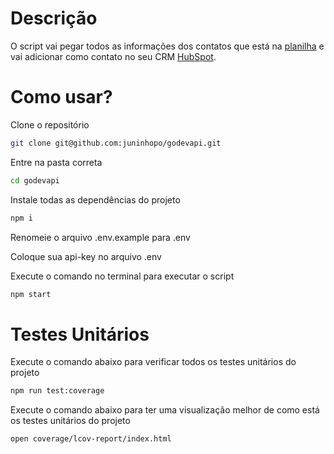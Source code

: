 # Descrição

O script vai pegar todos as informações dos contatos que está na [planilha](https://docs.google.com/spreadsheets/d/1ncqz0WY8BjZwSFHUcSsL4bq1VrA-wOaWLZEqIyTqUUg/edit?usp=sharing) e vai adicionar como contato no seu CRM [HubSpot](https://br.hubspot.com/).

# Como usar? 

Clone o repositório

```bash
git clone git@github.com:juninhopo/godevapi.git
```

Entre na pasta correta

```bash
cd godevapi
```

Instale todas as dependências do projeto

```bash
npm i
```

Renomeie o arquivo .env.example para .env

Coloque sua api-key no arquivo .env

Execute o comando no terminal para executar o script

```bash
npm start
```

# Testes Unitários

Execute o comando abaixo para verificar todos os testes unitários do projeto

```bash
npm run test:coverage
```

Execute o comando abaixo para ter uma visualização melhor de como está os testes unitários do projeto

```bash
open coverage/lcov-report/index.html
```